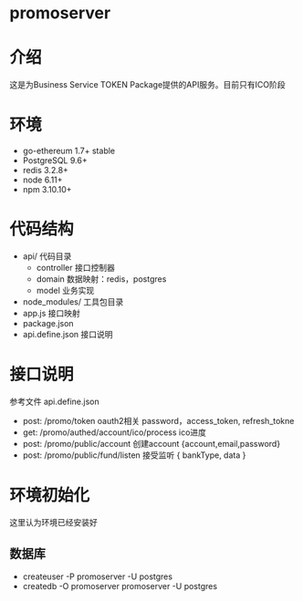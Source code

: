 # promoserver
# 介绍 #
这是为Business Service TOKEN Package提供的API服务。目前只有ICO阶段

# 环境 #
  * go-ethereum 1.7+ stable
  * PostgreSQL 9.6+
  * redis 3.2.8+
  * node 6.11+
  * npm 3.10.10+

# 代码结构 #
  * api/ 代码目录
    * controller 接口控制器
    * domain 数据映射：redis，postgres
    * model 业务实现
  * node_modules/ 工具包目录
  * app.js 接口映射
  * package.json 
  * api.define.json 接口说明

# 接口说明 #
参考文件 api.define.json
  * post: /promo/token  oauth2相关 password，access\_token, refresh\_tokne
  * get: /promo/authed/account/ico/process ico进度
  * post: /promo/public/account 创建account {account,email,password}
  * post: /promo/public/fund/listen 接受监听 { bankType, data }

# 环境初始化 #
这里认为环境已经安装好

## 数据库 ##
  * createuser -P promoserver -U postgres
  * createdb -O promoserver promoserver -U postgres
  

